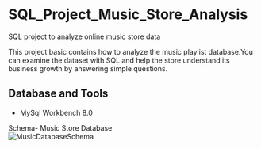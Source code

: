 # SQL_Project_Music_Store_Analysis
SQL project to analyze online music store data

This project basic contains how to analyze the music playlist database.You can examine the dataset with SQL and help the store understand its business growth by answering simple questions.


## Database and Tools
* MySql Workbench 8.0

Schema- Music Store Database  
![MusicDatabaseSchema](https://user-images.githubusercontent.com/112153548/213707717-bfc9f479-52d9-407b-99e1-e94db7ae10a3.png)
